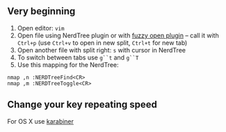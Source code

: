 ## Very beginning

1. Open editor: `vim`
2. Open file using NerdTree plugin or with [fuzzy open plugin](https://github.com/ctrlpvim/ctrlp.vim) – call it with `Ctrl+p` (use `Ctrl+v` to open in new split, `Ctrl+t` for new tab)
3. Open another file with split right: `s` with cursor in NerdTree
4. To switch between tabs use `g``t` and `g``T`
5. Use this mapping for the NerdTree:
```
nmap ,n :NERDTreeFind<CR>
nmap ,m :NERDTreeToggle<CR>
```

## Change your key repeating speed

For OS X use [karabiner](https://pqrs.org/osx/karabiner/)
